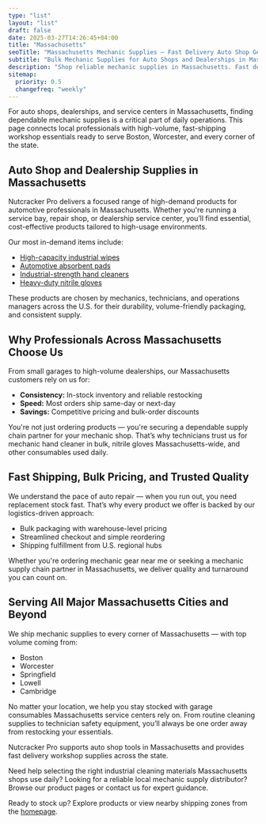 ```yaml
---
type: "list"
layout: "list"
draft: false
date: 2025-03-27T14:26:45+04:00
title: "Massachusetts"
seoTitle: "Massachusetts Mechanic Supplies – Fast Delivery Auto Shop Gear near me"
subtitle: "Bulk Mechanic Supplies for Auto Shops and Dealerships in Massachusetts"
description: "Shop reliable mechanic supplies in Massachusetts. Fast delivery to Boston, Worcester, Springfield, and anywhere in MA. Bulk-ready, high-quality, and always in stock."
sitemap:
  priority: 0.5
  changefreq: "weekly"
---
```


For auto shops, dealerships, and service centers in Massachusetts, finding dependable mechanic supplies is a critical part of daily operations. This page connects local professionals with high-volume, fast-shipping workshop essentials ready to serve Boston, Worcester, and every corner of the state.

## Auto Shop and Dealership Supplies in Massachusetts

Nutcracker Pro delivers a focused range of high-demand products for automotive professionals in Massachusetts. Whether you're running a service bay, repair shop, or dealership service center, you’ll find essential, cost-effective products tailored to high-usage environments.

Our most in-demand items include:

- [High-capacity industrial wipes](/industrial-wipes-roll/)
- [Automotive absorbent pads](/industrial-absorbent-pads/)
- [Industrial-strength hand cleaners](/hand-cleaner/)
- [Heavy-duty nitrile gloves](/nitrile-gloves/)

These products are chosen by mechanics, technicians, and operations managers across the U.S. for their durability, volume-friendly packaging, and consistent supply.

## Why Professionals Across Massachusetts Choose Us

From small garages to high-volume dealerships, our Massachusetts customers rely on us for:

- **Consistency:** In-stock inventory and reliable restocking
- **Speed:** Most orders ship same-day or next-day
- **Savings:** Competitive pricing and bulk-order discounts

You're not just ordering products — you're securing a dependable supply chain partner for your mechanic shop. That’s why technicians trust us for mechanic hand cleaner in bulk, nitrile gloves Massachusetts-wide, and other consumables used daily.

## Fast Shipping, Bulk Pricing, and Trusted Quality

We understand the pace of auto repair — when you run out, you need replacement stock fast. That’s why every product we offer is backed by our logistics-driven approach:

- Bulk packaging with warehouse-level pricing  
- Streamlined checkout and simple reordering  
- Shipping fulfillment from U.S. regional hubs  

Whether you're ordering mechanic gear near me or seeking a mechanic supply chain partner in Massachusetts, we deliver quality and turnaround you can count on.

## Serving All Major Massachusetts Cities and Beyond

We ship mechanic supplies to every corner of Massachusetts — with top volume coming from:

- Boston
- Worcester
- Springfield
- Lowell
- Cambridge

No matter your location, we help you stay stocked with garage consumables Massachusetts service centers rely on. From routine cleaning supplies to technician safety equipment, you’ll always be one order away from restocking your essentials.

Nutcracker Pro supports auto shop tools in Massachusetts and provides fast delivery workshop supplies across the state.

Need help selecting the right industrial cleaning materials Massachusetts shops use daily? Looking for a reliable local mechanic supply distributor? Browse our product pages or contact us for expert guidance.

Ready to stock up? Explore products or view nearby shipping zones from the [homepage](/).
